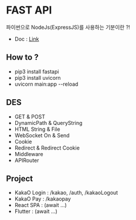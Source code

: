 # FAST API

파이썬으로 NodeJs(ExpressJS)를 사용하는 기분이란 ?!  
* Doc : [Link](https://fastapi.tiangolo.com/)

## How to ?
- pip3 install fastapi
- pip3 install uvicorn
- uvicorn main:app --reload

## DES
- GET & POST
- DynamicPath & QueryString
- HTML String & File
- WebSocket On & Send
- Cookie
- Redirect & Redirect Cookie
- Middleware
- APIRouter

## Project
- KakaO Login : /kakao, /auth, /kakaoLogout
- KakaO Pay : /kakaopay
- React SPA : (await ...)
- Flutter : (await ...)